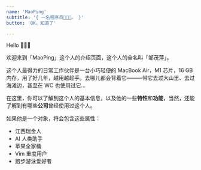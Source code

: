 ```yaml
---
name: 'MaoPing'
subtitle: '{ 一名程序员‍👨🏻‍💻。 }'
button: 'OK，知道了'

---
```


Hello 👋👋👋

欢迎来到「MaoPing」这个人的介绍页面，这个人的全名叫「邹茂萍」。

这个人最得力的日常工作伙伴是一台小巧轻便的 MacBook Air，M1 芯片，16 GB 内存，用了好几年，越用越趁手。去哪儿都会背着它———带它去过大山里、去过海滩边，甚至在 WC 也使用过它...

在这里，你可以了解到这个人的基本信息，以及他的一些**特性**和**功能**，当然，还能了解到有哪些**公司**曾经使用过这个人。

如果他是一个对象，将会包含这些属性：
- 江西瑞金人
- AI 人类助手
- 苹果全家桶
- Vim 重度用户
- 跑步游泳爱好者
